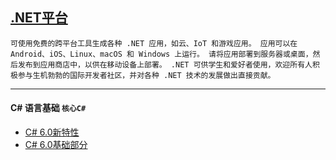 [.NET平台](https://docs.microsoft.com/zh-cn/dotnet/) 
----
 `可使用免费的跨平台工具生成各种 .NET 应用，如云、IoT 和游戏应用。 应用可以在 Android、iOS、Linux、macOS 和 Windows 上运行。 请将应用部署到服务器或桌面，然后发布到应用商店中，以供在移动设备上部署。 .NET 可供学生和爱好者使用，欢迎所有人积极参与生机勃勃的国际开发者社区，并对各种 .NET 技术的发展做出直接贡献。`

----
#### C# 语言基础  `核心C#`
 * [C# 6.0新特性](https://github.com/kickgod/ProgramingLanguage/blob/master/CSharp/Basic/CSharpSixNewcharacteristic.md)
 * [C# 6.0基础部分](https://github.com/kickgod/ProgramingLanguage/blob/master/CSharp/Basic/Csharpe6ClassBefore.md)

